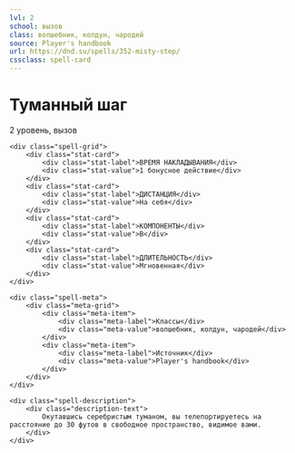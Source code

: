 ```yaml
---
lvl: 2
school: вызов
class: волшебник, колдун, чародей
source: Player's handbook
url: https://dnd.su/spells/352-misty-step/
cssclass: spell-card
---
```


<div class="spell-container">
    <div class="spell-header">
        <h1 class="spell-name">Туманный шаг</h1>
        <div class="spell-level">2 уровень, вызов</div>
    </div>
    
    <div class="spell-grid">
        <div class="stat-card">
            <div class="stat-label">ВРЕМЯ НАКЛАДЫВАНИЯ</div>
            <div class="stat-value">1 бонусное действие</div>
        </div>
        <div class="stat-card">
            <div class="stat-label">ДИСТАНЦИЯ</div>
            <div class="stat-value">На себя</div>
        </div>
        <div class="stat-card">
            <div class="stat-label">КОМПОНЕНТЫ</div>
            <div class="stat-value">В</div>
        </div>
        <div class="stat-card">
            <div class="stat-label">ДЛИТЕЛЬНОСТЬ</div>
            <div class="stat-value">Мгновенная</div>
        </div>
    </div>
    
    <div class="spell-meta">
        <div class="meta-grid">
            <div class="meta-item">
                <div class="meta-label">Классы</div>
                <div class="meta-value">волшебник, колдун, чародей</div>
            </div>
            <div class="meta-item">
                <div class="meta-label">Источник</div>
                <div class="meta-value">Player's handbook</div>
            </div>
        </div>
    </div>
    
    <div class="spell-description">
        <div class="description-text">
            Окутавшись серебристым туманом, вы телепортируетесь на расстояние до 30 футов в свободное пространство, видимое вами.
        </div>
    </div>
</div>